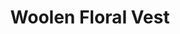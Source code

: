 ---
title: "Woolen Floral Vest"
categories: ["Women","Women/Vests"]
images: ["./P05A7068.JPG","./P05A7070.JPG"]
---